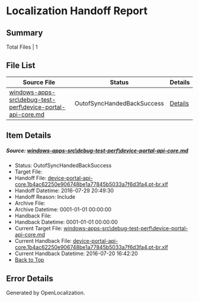 # <a name='report-top'></a> Localization Handoff Report

## Summary
 Total Files | 1

## File List
 Source File | Status | Details 
 ----------- | ------ | ------- 
 [windows-apps-src\debug-test-perf\device-portal-api-core.md](https://github.com/Microsoft/windows-apps/blob/fae2c6b31c9c6c07026abc4718959b02a36e6600/windows-apps-src/debug-test-perf/device-portal-api-core.md) | OutofSyncHandedBackSuccess | [Details](#080827b93427a387ceebf05a30bb4b13153739071999)

## Item Details
##### <a name='080827b93427a387ceebf05a30bb4b13153739071999'></a> Source: [windows-apps-src\debug-test-perf\device-portal-api-core.md](https://github.com/Microsoft/windows-apps/blob/fae2c6b31c9c6c07026abc4718959b02a36e6600/windows-apps-src/debug-test-perf/device-portal-api-core.md)
* Status: OutofSyncHandedBackSuccess
* Target File: 
* Handoff File: [device-portal-api-core.1b4ac62250e906748be1a77845b5033a7f6d3fa4.pt-br.xlf](https://github.com/Microsoft/WDG.handoff/blob/bd11c1b3eee95d9c47f433c82c5f2ec493f18947/ol-handoff/Microsoft/windows-apps.pt-br/master/device-portal-api-core.1b4ac62250e906748be1a77845b5033a7f6d3fa4.pt-br.xlf)
* Handoff Datetime: 2016-07-29 20:49:30
* Handoff Reason: Include
* Archive File: 
* Archive Datetime: 0001-01-01 00:00:00
* Handback File: 
* Handback Datetime: 0001-01-01 00:00:00
* Current Target File: [windows-apps-src\debug-test-perf\device-portal-api-core.md](https://github.com/Microsoft/windows-apps.pt-br/blob/dbf044f5167007197ae221733c90ee5d3e669f73/windows-apps-src/debug-test-perf/device-portal-api-core.md)
* Current Handback File: [device-portal-api-core.1b4ac62250e906748be1a77845b5033a7f6d3fa4.pt-br.xlf](https://github.com/Microsoft/WDG.handback/blob/cbf08cbc88fac88dd61c866fefb7cd76d2b0d9a8/ol-handback/Microsoft/windows-apps.pt-br/master/device-portal-api-core.1b4ac62250e906748be1a77845b5033a7f6d3fa4.pt-br.xlf)
* Current Handback Datetime: 2016-07-20 16:42:20
* [Back to Top](#report-top)


## Error Details

Generated by OpenLocalization.
